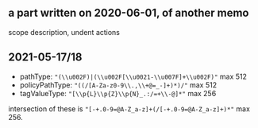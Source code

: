 ## a part written on 2020-06-01, of another memo

scope description, undent actions

## 2021-05-17/18

- pathType: `"(\\u002F)|(\\u002F[\\u0021-\\u007F]+\\u002F)"` max 512
- policyPathType: `"((/[A-Za-z0-9\\.,\\+@=_-]+)*)/"` max 512
- tagValueType: `"[\\p{L}\\p{Z}\\p{N}_.:/=+\\-@]*"` max 256

intersection of these is `"[-+.0-9=@A-Z_a-z]+(/[-+.0-9=@A-Z_a-z]+)*"` max 256.
